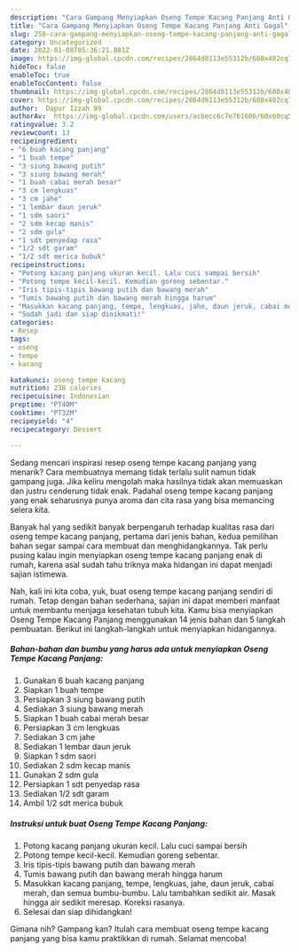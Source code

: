 ```yaml
---
description: "Cara Gampang Menyiapkan Oseng Tempe Kacang Panjang Anti Gagal"
title: "Cara Gampang Menyiapkan Oseng Tempe Kacang Panjang Anti Gagal"
slug: 250-cara-gampang-menyiapkan-oseng-tempe-kacang-panjang-anti-gagal
category: Uncategorized
date: 2022-01-08T05:36:21.881Z
image: https://img-global.cpcdn.com/recipes/2864d8113e55312b/680x482cq70/oseng-tempe-kacang-panjang-foto-resep-utama.jpg
hideToc: false
enableToc: true
enableTocContent: false
thumbnail: https://img-global.cpcdn.com/recipes/2864d8113e55312b/680x482cq70/oseng-tempe-kacang-panjang-foto-resep-utama.jpg
cover: https://img-global.cpcdn.com/recipes/2864d8113e55312b/680x482cq70/oseng-tempe-kacang-panjang-foto-resep-utama.jpg
author:  Dapur Izzah 99
authorAv:  https://img-global.cpcdn.com/users/acbecc6c7e761606/60x60cq50/avatar.jpg
ratingvalue: 3.2
reviewcount: 13
recipeingredient:
- "6 buah kacang panjang"
- "1 buah tempe"
- "3 siung bawang putih"
- "3 siung bawang merah"
- "1 buah cabai merah besar"
- "3 cm lengkuas"
- "3 cm jahe"
- "1 lembar daun jeruk"
- "1 sdm saori"
- "2 sdm kecap manis"
- "2 sdm gula"
- "1 sdt penyedap rasa"
- "1/2 sdt garam"
- "1/2 sdt merica bubuk"
recipeinstructions:
- "Potong kacang panjang ukuran kecil. Lalu cuci sampai bersih"
- "Potong tempe kecil-kecil. Kemudian goreng sebentar."
- "Iris tipis-tipis bawang putih dan bawang merah"
- "Tumis bawang putih dan bawang merah hingga harum"
- "Masukkan kacang panjang, tempe, lengkuas, jahe, daun jeruk, cabai merah, dan semua bumbu-bumbu. Lalu tambahkan sedikit air. Masak hingga air sedikit meresap. Koreksi rasanya."
- "Sudah jadi dan siap dinikmati!"
categories:
- Resep
tags:
- oseng
- tempe
- kacang

katakunci: oseng tempe kacang 
nutrition: 238 calories
recipecuisine: Indonesian
preptime: "PT40M"
cooktime: "PT32M"
recipeyield: "4"
recipecategory: Dessert

---
```



Sedang mencari inspirasi resep oseng tempe kacang panjang yang menarik? Cara membuatnya memang tidak terlalu sulit namun tidak gampang juga. Jika keliru mengolah maka hasilnya tidak akan memuaskan dan justru cenderung tidak enak. Padahal oseng tempe kacang panjang yang enak seharusnya punya aroma dan cita rasa yang bisa memancing selera kita.




Banyak hal yang sedikit banyak berpengaruh terhadap kualitas rasa dari oseng tempe kacang panjang, pertama dari jenis bahan, kedua pemilihan bahan segar sampai cara membuat dan menghidangkannya. Tak perlu pusing kalau ingin menyiapkan oseng tempe kacang panjang enak di rumah, karena asal sudah tahu triknya maka hidangan ini dapat menjadi sajian istimewa.


Nah, kali ini kita coba, yuk, buat oseng tempe kacang panjang sendiri di rumah. Tetap dengan bahan sederhana, sajian ini dapat memberi manfaat untuk membantu menjaga kesehatan tubuh kita. Kamu bisa menyiapkan Oseng Tempe Kacang Panjang menggunakan 14 jenis bahan dan 5 langkah pembuatan. Berikut ini langkah-langkah untuk menyiapkan hidangannya.

<!--inarticleads1-->

##### Bahan-bahan dan bumbu yang harus ada untuk menyiapkan Oseng Tempe Kacang Panjang:

1. Gunakan 6 buah kacang panjang
1. Siapkan 1 buah tempe
1. Persiapkan 3 siung bawang putih
1. Sediakan 3 siung bawang merah
1. Siapkan 1 buah cabai merah besar
1. Persiapkan 3 cm lengkuas
1. Sediakan 3 cm jahe
1. Sediakan 1 lembar daun jeruk
1. Siapkan 1 sdm saori
1. Sediakan 2 sdm kecap manis
1. Gunakan 2 sdm gula
1. Persiapkan 1 sdt penyedap rasa
1. Sediakan 1/2 sdt garam
1. Ambil 1/2 sdt merica bubuk




<!--inarticleads2-->

##### Instruksi untuk buat Oseng Tempe Kacang Panjang:

1. Potong kacang panjang ukuran kecil. Lalu cuci sampai bersih
1. Potong tempe kecil-kecil. Kemudian goreng sebentar.
1. Iris tipis-tipis bawang putih dan bawang merah
1. Tumis bawang putih dan bawang merah hingga harum
1. Masukkan kacang panjang, tempe, lengkuas, jahe, daun jeruk, cabai merah, dan semua bumbu-bumbu. Lalu tambahkan sedikit air. Masak hingga air sedikit meresap. Koreksi rasanya.
1. Selesai dan siap dihidangkan!



Gimana nih? Gampang kan? Itulah cara membuat oseng tempe kacang panjang yang bisa kamu praktikkan di rumah. Selamat mencoba!
